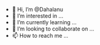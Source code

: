 - 👋 Hi, I’m @Dahalanu
- 👀 I’m interested in ...
- 🌱 I’m currently learning ...
- 💞️ I’m looking to collaborate on ...
- 📫 How to reach me ...

<!---
Dahalanu/Dahalanu is a ✨ special ✨ repository because its `README.md` (this file) appears on your GitHub profile.
You can click the Preview link to take a look at your changes.
--->
